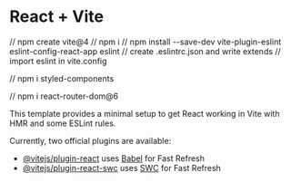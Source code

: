 # React + Vite

// npm create vite@4
// npm i
// npm install --save-dev vite-plugin-eslint eslint-config-react-app eslint
// create .eslintrc.json and write extends
// import eslint in vite.config

// npm i styled-components

// npm i react-router-dom@6

This template provides a minimal setup to get React working in Vite with HMR and some ESLint rules.

Currently, two official plugins are available:

- [@vitejs/plugin-react](https://github.com/vitejs/vite-plugin-react/blob/main/packages/plugin-react/README.md) uses [Babel](https://babeljs.io/) for Fast Refresh
- [@vitejs/plugin-react-swc](https://github.com/vitejs/vite-plugin-react-swc) uses [SWC](https://swc.rs/) for Fast Refresh
